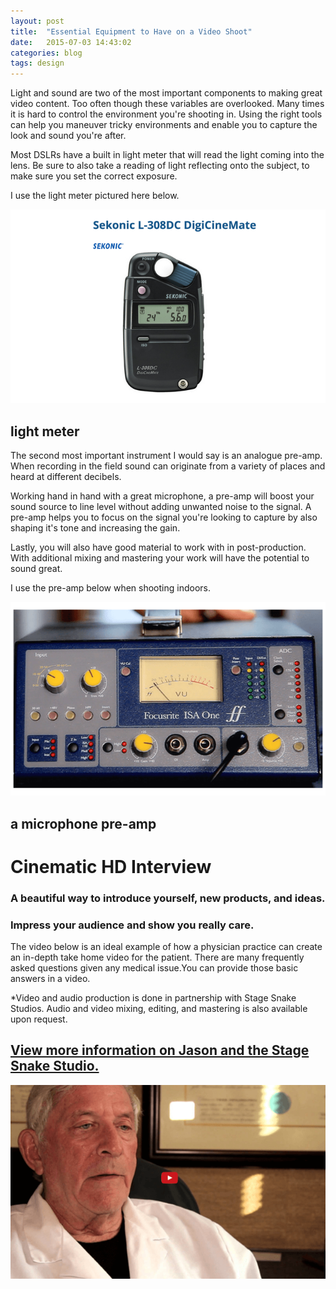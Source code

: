 ```yaml
---
layout: post
title:  "Essential Equipment to Have on a Video Shoot"
date:   2015-07-03 14:43:02
categories: blog
tags: design
---
```


Light and sound are two of the most important components to making great video content.   Too often though these variables are overlooked.  Many times it is hard to control the environment you're shooting in.  Using the right tools can help you maneuver tricky environments and enable you to capture the look and sound you're after.    

Most DSLRs have a built in light meter that will read the light coming into the lens.  Be sure to also take a reading of light reflecting onto the subject, to make sure you set the correct exposure. 

I use the light meter pictured here below.  

![Video Light Meter](/images/lightMeter.png)

## light meter 

The second most important instrument I would say is an analogue pre-amp.  When recording in the field sound can originate from a variety of places and heard at different decibels. 

 Working hand in hand with a great microphone, a pre-amp will boost your sound source to line level without adding unwanted noise to the signal.  A pre-amp helps you to focus on the signal you're looking to capture by also shaping it's tone and increasing the gain. 

 Lastly, you will also have good material to work with in post-production.  With additional mixing and mastering your work will have the potential to sound great.

I use the pre-amp below when shooting indoors.

![Microphone Pre-Amp](/images/preAmp.png)  

## a microphone pre-amp


# Cinematic HD Interview

### A beautiful way to introduce yourself, new products, and ideas.

### Impress your audience and show you really care.

The video below is an ideal example of how a physician practice can create an in-depth take home video for the patient. There are many frequently asked questions given any medical issue.You can  provide those basic answers in a video.

*Video and audio production is done in partnership with Stage Snake Studios.  Audio and video mixing, editing, and mastering is also available upon request.

## [View more information on Jason and the Stage Snake Studio.](http://www.jasonperno.com/#!services/c1h6a)


[![Q&A HD Video](/images/videoPlayButton.png)](https://youtu.be/0JNVj6eAHDs)
